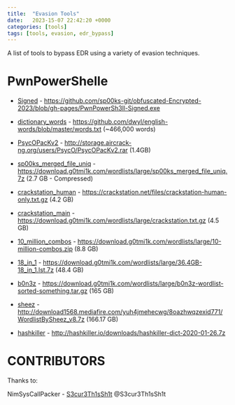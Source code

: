 ```yaml
---
title:  "Evasion Tools"
date:   2023-15-07 22:42:20 +0000
categories: [tools]
tags: [tools, evasion, edr_bypass]
---
```


A list of tools to bypass EDR using a variety of evasion techniques.




PwnPowerShelle
=========


* [Signed] - https://github.com/sp00ks-git/obfuscated-Encrypted-2023/blob/gh-pages/PwnPowerSh3ll-Signed.exe


* [dictionary_words] - https://github.com/dwyl/english-words/blob/master/words.txt (~466,000 words)   
* [PsycOPacKv2] - http://storage.aircrack-ng.org/users/PsycO/PsycOPacKv2.rar (1.4GB)   
* [sp00ks_merged_file_uniq] - https://download.g0tmi1k.com/wordlists/large/sp00ks_merged_file_uniq.7z (2.7 GB - Compressed)   
* [crackstation_human] - https://crackstation.net/files/crackstation-human-only.txt.gz (4.2 GB)   
* [crackstation_main] - https://download.g0tmi1k.com/wordlists/large/crackstation.txt.gz (4.5 GB)   
* [10_million_combos] - https://download.g0tmi1k.com/wordlists/large/10-million-combos.zip (8.8 GB)   
* [18_in_1] - https://download.g0tmi1k.com/wordlists/large/36.4GB-18_in_1.lst.7z (48.4 GB)   
* [b0n3z] - https://download.g0tmi1k.com/wordlists/large/b0n3z-wordlist-sorted-something.tar.gz (165 GB)   
* [sheez] - http://download1568.mediafire.com/yuh4jmehecwg/8oazhwqzexid771/WordlistBySheez_v8.7z (166.17 GB)   
* [hashkiller] - http://hashkiller.io/downloads/hashkiller-dict-2020-01-26.7z   

[Signed]: https://github.com/sp00ks-git/obfuscated-Encrypted-2023/blob/gh-pages/PwnPowerSh3ll-Signed.exe   


[rocktastic12a]: http://www.mediafire.com/file/9tf3n2d45tgktq1/Rocktastic12a.7z/file
[dictionary_words]: https://github.com/dwyl/english-words/blob/master/words.txt   
[PsycOPacKv2]: http://storage.aircrack-ng.org/users/PsycO/PsycOPacKv2.rar
[sp00ks_merged_file_uniq]: https://download.g0tmi1k.com/wordlists/large/sp00ks_merged_file_uniq.7z   
[crackstation_human]: https://crackstation.net/files/crackstation-human-only.txt.gz   
[crackstation_main]: https://download.g0tmi1k.com/wordlists/large/crackstation.txt.gz   
[10_million_combos]: https://download.g0tmi1k.com/wordlists/large/10-million-combos.zip   
[18_in_1]: https://download.g0tmi1k.com/wordlists/large/36.4GB-18_in_1.lst.7z
[b0n3z]: https://download.g0tmi1k.com/wordlists/large/b0n3z-wordlist-sorted-something.tar.gz   
[sheez]: http://download1568.mediafire.com/yuh4jmehecwg/8oazhwqzexid771/WordlistBySheez_v8.7z   
[hashkiller]: http://hashkiller.io/downloads/hashkiller-dict-2020-01-26.7z   


CONTRIBUTORS
============

Thanks to:

NimSysCallPacker - [S3cur3Th1sSh1t] @S3cur3Th1sSh1t


[S3cur3Th1sSh1t]: https://github.com/S3cur3Th1sSh1t
